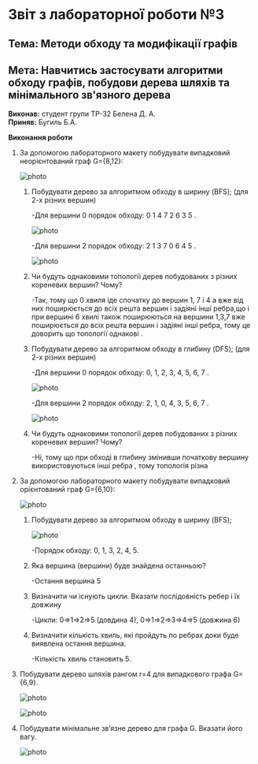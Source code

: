 # Звіт з лабораторної роботи №3

## Тема: Методи обходу та модифікації графів

## Мета: Навчитись застосувати алгоритми обходу графів, побудови дерева шляхів та мінімального зв'язного дерева

**Виконав:** студент групи ТР-32 Белена Д. А. </br>
**Приняв:** Бугиль Б.А.

**Виконання роботи**

1. За допомогою лабораторного макету побудувати випадковий неорієнтований граф G={8,12}:

     ![photo](https://graphonline.ru/tmp/saved/oq/oqZfKjXhtRXKsrDQ.png)

   1. Побудувати дерево за алгоритмом обходу в ширину (BFS); (для 2-х різних вершин)
   
      -Для вершини 0 порядок обходу: 0 1 4 7 2 6 3 5 . 
      
      ![photo](https://graphonline.ru/tmp/saved/tp/tpLGuNCWXURGaCQe.png)
      
      -Для вершини 2 порядок обходу: 2 1 3 7 0 6 4 5 . 
      
      ![photo](https://graphonline.ru/tmp/saved/zG/zGClCTzmmrtwZYcU.png)
      
   2. Чи будуть однаковими топології дерев побудованих з різних кореневих вершин? Чому?
      
      -Так, тому що 0 хвиля іде спочатку до вершин 1, 7  і 4 а вже від них поширюється до всіх решта вершин і задіяні інші ребра,що і при вершині 6 хвилі також поширюються на вершини 1,3,7 вже поширюється до всіх решта вершин і задіяні інші ребра, тому це доворить що топології однакові .
   
   3. Побудувати дерево за алгоритмом обходу в глибину (DFS); (для 2-х різних вершин)
        
        -Для вершини 0 порядок обходу: 0, 1, 2, 3, 4, 5, 6, 7 .
        
        ![photo](https://graphonline.ru/tmp/saved/Ti/TiJwLsjIhNNagevx.png)
        
        -Для вершини 2 порядок обходу: 2, 1, 0, 4, 3, 5, 6, 7 .
        
        ![photo](https://graphonline.ru/tmp/saved/RI/RIGJVISJVUwqdbmL.png)
        
   4. Чи будуть однаковими топології дерев побудованих з різних кореневих вершин? Чому?
   
        -Ні, тому що при обході в глибину змінивши початкову вершину використовуються інші ребра , тому топологія різна
        
2. За допомогою лабораторного макету побудувати випадковий орієнтований граф G={6,10}:

   ![photo](https://graphonline.ru/tmp/saved/Xu/XuErgMWkPegaxyJK.png)
   
      1. Побудувати дерево за алгоритмом обходу в ширину (BFS);

         ![photo](https://graphonline.ru/tmp/saved/Bz/BzMfjNnkrYLXPgSB.png)
     
         -Порядок обходу: 0, 1, 3, 2, 4, 5.
     
      2. Яка вершина (вершини) буде знайдена останньою?
   
          -Остання вершина 5

      3. Визначити чи існують цикли. Вказати послідовність ребер і їх довжину

           -Цикли: 0⇒1⇒2⇒5 (довдина 4), 0⇒1⇒2⇒3⇒4⇒5 (довжина 6)
     
      4. Визначити кількість хвиль, які пройдуть по ребрах доки буде виявлена остання вершина.
 
           -Кількість хвиль становить 5.
        
3. Побудувати дерево шляхів рангом r=4 для випадкового графа G={6,9}.
   
   ![photo](https://graphonline.ru/tmp/saved/aJ/aJEkDbGGryqzxmwi.png)
   
   ![photo](https://user-images.githubusercontent.com/48298288/119261168-dbd16880-bbde-11eb-82d4-5ff6e30db6d1.png)
   
4. Побудувати мінімальне зв’язне дерево для графа G. Вказати його вагу.

    ![photo](https://user-images.githubusercontent.com/48298288/119262830-53a29180-bbe5-11eb-9075-41450aeeaa9f.png)

   
